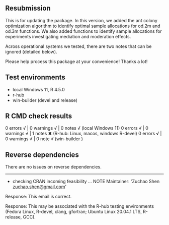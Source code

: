 ## Resubmission

This is for updating the package. In this version, we added the ant colony 
optimization algorithm to identify optimal sample allocations for od.2m and 
od.3m functions. We also added functions to identify sample allocations for 
experiments investigating mediation and moderation effects.

Across operational systems we tested, there are two notes that 
can be ignored (detailed below).

Please help process this package at your convenience! Thanks a lot! 

## Test environments
* local Windows 11, R 4.5.0
* r-hub
* win-builder (devel and release)

## R CMD check results
0 errors √ | 0 warnings √ | 0 notes √ (local Windows 11)
0 errors √ | 0 warnings √ | 1 notes ✖  (R-hub: Linux, macos, windows R-devel)
0 errors √ | 0 warnings √ | 0 note √ (win-builder )

## Reverse dependencies

There are no issues on reverse dependencies.

---
*  checking CRAN incoming feasibility ... NOTE
Maintainer: 'Zuchao Shen <zuchao.shen@gmail.com>'

Response: This email is correct.


Response: This may be associated with the R-hub testing environments (Fedora Linux, R-devel, clang, gfortran; Ubuntu Linux 20.04.1 LTS, R-release, GCC).
 
